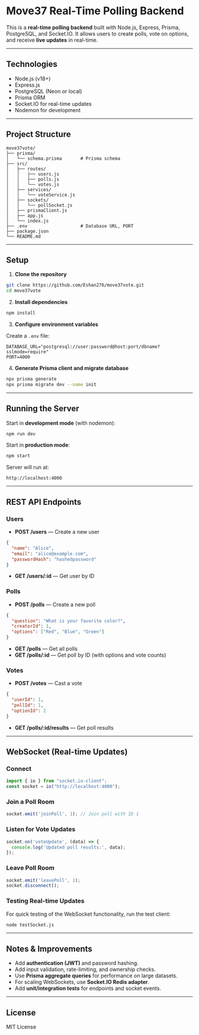 # Move37 Real-Time Polling Backend

This is a **real-time polling backend** built with Node.js, Express, Prisma, PostgreSQL, and Socket.IO. It allows users to create polls, vote on options, and receive **live updates** in real-time.

---

## **Technologies**

* Node.js (v18+)
* Express.js
* PostgreSQL (Neon or local)
* Prisma ORM
* Socket.IO for real-time updates
* Nodemon for development

---

## **Project Structure**

```
move37vote/
├── prisma/
│   └── schema.prisma       # Prisma schema
├── src/
│   ├── routes/
│   │   ├── users.js
│   │   ├── polls.js
│   │   └── votes.js
│   ├── services/
│   │   └── voteService.js
│   ├── sockets/
│   │   └── pollSocket.js
│   ├── prismaClient.js
│   ├── app.js
│   └── index.js
├── .env                    # Database URL, PORT
├── package.json
└── README.md
```

---

## **Setup**

1. **Clone the repository**

```bash
git clone https://github.com/Eshan276/move37vote.git
cd move37vote
```

2. **Install dependencies**

```bash
npm install
```

3. **Configure environment variables**

Create a `.env` file:

```env
DATABASE_URL="postgresql://user:password@host:port/dbname?sslmode=require"
PORT=4000
```

4. **Generate Prisma client and migrate database**

```bash
npx prisma generate
npx prisma migrate dev --name init
```

---

## **Running the Server**

Start in **development mode** (with nodemon):

```bash
npm run dev
```

Start in **production mode**:

```bash
npm start
```

Server will run at:

```
http://localhost:4000
```

---

## **REST API Endpoints**

### **Users**

* **POST /users** — Create a new user

```json
{
  "name": "Alice",
  "email": "alice@example.com",
  "passwordHash": "hashedpassword"
}
```

* **GET /users/\:id** — Get user by ID

### **Polls**

* **POST /polls** — Create a new poll

```json
{
  "question": "What is your favorite color?",
  "creatorId": 1,
  "options": ["Red", "Blue", "Green"]
}
```

* **GET /polls** — Get all polls
* **GET /polls/\:id** — Get poll by ID (with options and vote counts)

### **Votes**

* **POST /votes** — Cast a vote

```json
{
  "userId": 1,
  "pollId": 1,
  "optionId": 2
}
```

* **GET /polls/\:id/results** — Get poll results

---

## **WebSocket (Real-time Updates)**

### **Connect**

```javascript
import { io } from "socket.io-client";
const socket = io("http://localhost:4000");
```

### **Join a Poll Room**

```javascript
socket.emit('joinPoll', 1); // Join poll with ID 1
```

### **Listen for Vote Updates**

```javascript
socket.on('voteUpdate', (data) => {
  console.log('Updated poll results:', data);
});
```

### **Leave Poll Room**

```javascript
socket.emit('leavePoll', 1);
socket.disconnect();
```

### **Testing Real-time Updates**

For quick testing of the WebSocket functionality, run the test client:

```bash
node testSocket.js
```

---

## **Notes & Improvements**

* Add **authentication (JWT)** and password hashing.
* Add input validation, rate-limiting, and ownership checks.
* Use **Prisma aggregate queries** for performance on large datasets.
* For scaling WebSockets, use **Socket.IO Redis adapter**.
* Add **unit/integration tests** for endpoints and socket events.

---

## **License**

MIT License
